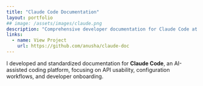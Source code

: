 ```yaml
---
title: "Claude Code Documentation"
layout: portfolio
## image: /assets/images/claude.png
description: "Comprehensive developer documentation for Claude Code at Anthropic."
links:
  - name: View Project
    url: https://github.com/anusha/claude-doc
---
```

I developed and standardized documentation for **Claude Code**, an AI-assisted coding platform, focusing on API usability, configuration workflows, and developer onboarding.
